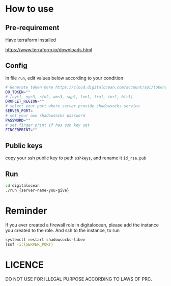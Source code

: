 # How to use

## Pre-requirement

Have terraform installed

https://www.terraform.io/downloads.html

## Config
In file `run`, edit values below according to your condition

```bash
# Generate token here https://cloud.digitalocean.com/account/api/tokens
DO_TOKEN=""
# [nyc1, nyc3, sfo2, ams3, sgp1, lon1, fra1, tor1, blr1]
DROPLET_REGION=""
# select your port where server provide shadowsocks service
SERVER_PORT=
# set your own shadowsocks password
PASSWORD=""
# set finger print if has ssh key set
FINGERPRINT=""
```
## Public keys
copy your ssh public key to path `sshkeys`, and rename it `id_rsa.pub`

## Run

```bash
cd digitalocean
./run {server-name-you-give}
```

# Reminder

If you ever created a firewall role in digitalocean, please add the instance you created to the role.
And ssh to the instance, to run

```bash
systemctl restart shadowsocks-libev
lsof -i:{SERVER_PORT}
```

# LICENCE

DO NOT USE FOR ILLEGAL PURPOSE ACCORDING TO LAWS OF PRC.

